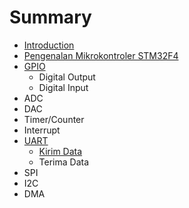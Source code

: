 # Summary

* [Introduction](README.md)
* [Pengenalan Mikrokontroler STM32F4](pengenalan-mikrokontroler-stm32f4.md)
* [GPIO](gpio.md)
  * Digital Output
  * Digital Input
* ADC
* DAC
* Timer/Counter
* Interrupt
* [UART](uart.md)
  * [Kirim Data ](uart/kirim-data.md)
  * Terima Data
* SPI
* I2C
* DMA

